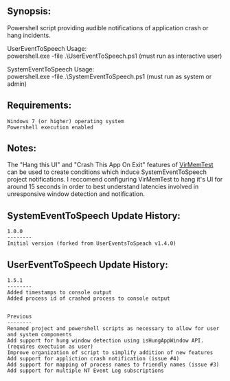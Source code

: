 
Synopsis:
-----------------------------------
Powershell script providing audible notifications of application crash or hang incidents.

UserEventToSpeech Usage:  
powershell.exe -file .\UserEventToSpeech.ps1			(must run as interactive user)


SystemEventToSpeech Usage:  
powershell.exe -file .\SystemEventToSpeech.ps1			(must run as system or admin)


Requirements:
-----------------------------------

	Windows 7 (or higher) operating system
	Powershell execution enabled

Notes:
-----------------------------------
The "Hang this UI" and "Crash This App On Exit" features of [VirMemTest](https://blogs.msdn.microsoft.com/aaron_margosis/2013/06/14/virtmemtest-a-utility-to-exercise-memory-and-other-operations/) can be used to create conditions which induce SystemEventToSpeech project notifications.  I reccomend configuring VirMemTest to hang it's UI for around 15 seconds in order to best understand latencies involved in unresponsive window detection and notification.

SystemEventToSpeech Update History:
-----------------------------------

	1.0.0
	--------
	Initial version (forked from UserEventsToSpeach v1.4.0)
	

UserEventToSpeech Update History:
-----------------------------------

	1.5.1
	--------
	Added timestamps to console output
	Added process id of crashed process to console output

	
	Previous
	--------
	Renamed project and powershell scripts as necessary to allow for user and system components
	Add support for hung window detection using isHungAppWindow API. (requires exectuion as user)
	Improve organization of script to simplify addition of new features
	Add support for appliction crash notification (issue #4)
	Add support for mapping of process names to friendly names (issue #3)
	Add support for multiple NT Event Log subscriptions
